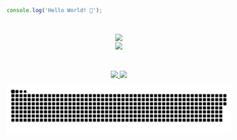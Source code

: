 ```javascript
console.log('Hello World! 👋');
```
<br>
<p align="center">
  <a href="https://skillicons.dev">
    <img src="https://skillicons.dev/icons?i=java,spring,cs,dotnet,js,nodejs,python,fastapi&theme=light" /><br>
    <img src="https://skillicons.dev/icons?i=html,css,bootstrap,sass,angular,postgres,mongo,docker&theme=light" />
  </a>
</p>
<br>
<div align="center">
  <p>
    <a href="https://github.com/anuraghazra/github-readme-stats">
      <img height="180em" src="https://github-readme-stats.vercel.app/api?username=4L1C3-R4BB1T&show_icons=true&theme=tokyonight" />
    </a>
    <a href="https://github.com/anuraghazra/github-readme-stats">
      <img height="180em" src="https://github-readme-stats.vercel.app/api/top-langs/?username=4L1C3-R4BB1T&layout=compact&langs_count=6&theme=tokyonight" />
    </a>
  </p>
</div>
<p align="center">
  <a href="https://github.com/Platane/snk">
    <img src="https://github.com/4L1C3-R4BB1T/4L1C3-R4BB1T/blob/main/assets/github-user-contribution.svg" />
  </a>
</p>
